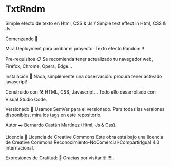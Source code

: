 # TxtRndm
Simple efecto de texto en Html, CSS & Js / Simple text effect in Html, CSS & Js

Comenzando 🚀

Mira Deployment para probar el proyecto: Texto efecto Random !!

Pre-requisitos 📋 Se recomienda tener actualizado tu navegador web, Firefox, Chrome, Opera, Edge...

Instalación 🔧 Nada, simplemente una observación: procura tener activado javascript!

Construido con 🛠️ HTML, CSS, Javascript... Todo ello desarrollado con Visual Studio Code.

Versionado 📌 Usamos SemVer para el versionado. Para todas las versiones disponibles, mira los tags en este repositorio.

Autor ✒️ Bernardo Castán Martínez (Html, Js & Css).

Licencia 📄 Licencia de Creative Commons
Este obra está bajo una licencia de Creative Commons Reconocimiento-NoComercial-CompartirIgual 4.0 Internacional.

Expresiones de Gratitud: 🎁 Gracias por visitar 🤓 !!!!.
